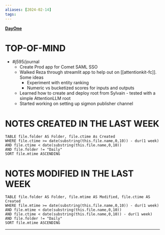 ```yaml
---
aliases: [2024-02-14]
tags: 
---
```

**[DayOne](dayone://open?date=2024-02-14)**

# TOP-OF-MIND
- #j595/journal 
	- Create Prod app for Comet SAML SSO
	- Walked Reza through streamlit app to help out on [[attentionkit-fc]]. Some ideas
		- Experiment with entity ranking
		- Numeric vs bucketized scores for inputs and outputs
	- Learned how to create and deploy root from Sylvain - tested with a simple AttentionLLM root
	- Started working on setting up sigmon publisher channel

# NOTES CREATED IN THE LAST WEEK
``` dataview
TABLE file.folder AS Folder, file.ctime As Created
WHERE file.ctime >= date(substring(this.file.name,0,10)) - dur(1 week) 
AND file.ctime < date(substring(this.file.name,0,10)) 
AND file.folder != "Daily"
SORT file.mtime ASCENDING
```

# NOTES MODIFIED IN THE LAST WEEK
``` dataview
TABLE file.folder AS Folder, file.mtime AS Modified, file.ctime AS Created
WHERE file.mtime >= date(substring(this.file.name,0,10)) - dur(1 week)
AND file.mtime < date(substring(this.file.name,0,10))
AND file.ctime < date(substring(this.file.name,0,10)) - dur(1 week)
AND file.folder != "Daily"
SORT file.mtime ASCENDING
```
---

